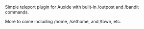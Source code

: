Simple teleport plugin for Auxide with built-in /outpost and /bandit commands.

More to come including /home, /sethome, and /town, etc.


